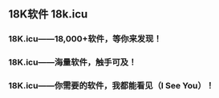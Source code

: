 
## 18K软件 18k.icu

### 18K.icu——18,000+软件，等你来发现！

### 18K.icu——海量软件，触手可及！

### 18K.icu——你需要的软件，我都能看见（I See You）！
